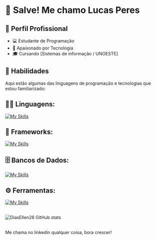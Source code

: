 # 👋 Salve! Me chamo Lucas Peres

## 💼 Perfil Profissional

- 💻 Estudante de Programação
- 🌱 Apaixonado por Tecnologia
- 🎓 Cursando [Sistemas de informação / UNOESTE]

## 🚀 Habilidades

Aqui estão algumas das linguagens de programação e tecnologias que estou familiarizado:

## 👨‍💻 Linguagens: 
[![My Skills](https://skillicons.dev/icons?i=java,javascript,c,php)](https://skillicons.dev)

## 🧰 Frameworks: 
[![My Skills](https://skillicons.dev/icons?i=jquery,laravel)](https://skillicons.dev)

## 🗄️ Bancos de Dados: 
[![My Skills](https://skillicons.dev/icons?i=mysql)](https://skillicons.dev)
## ⚙️ Ferramentas:
[![My Skills](https://skillicons.dev/icons?i=git,github,vscode)](https://skillicons.dev)<br><br>

![DiasEllen26 GitHub stats](https://github-readme-stats.vercel.app/api?username=mecperes&show_icons=true&theme=dark) <br><br>

Me chama no linkedin qualquer coisa, bora crescer!
